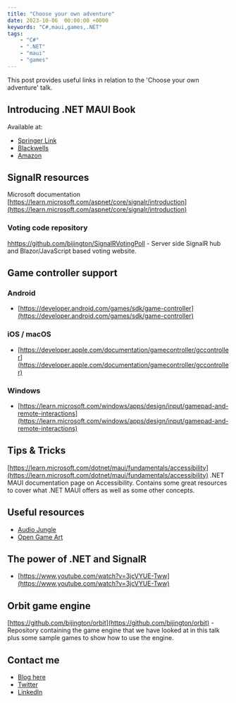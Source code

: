 ```yaml
---
title: "Choose your own adventure"
date: 2023-10-06  00:00:00 +0000
keywords: "C#,maui,games,.NET"
tags:
    - "C#"
    - ".NET"
    - "maui"
    - "games"
---
```


This post provides useful links in relation to the 'Choose your own adventure' talk.

## Introducing .NET MAUI Book

Available at:

- [Springer Link](https://link.springer.com/book/9781484292358)
- [Blackwells](https://blackwells.co.uk/bookshop/product/Introducing-NET-MAUI-by-Shaun-Lawrence/9781484292334)
- [Amazon](https://www.amazon.co.uk/Introducing-NET-MAUI-Cross-platform-Multi-platform/dp/1484292332/ref=sr_1_2?crid=1ILWDD6YXBGB5&keywords=shaun+lawrence&qid=1673987491&sprefix=shaun+lawrence%2Caps%2C80&sr=8-2)

## SignalR resources

Microsoft documentation
[https://learn.microsoft.com/aspnet/core/signalr/introduction](https://learn.microsoft.com/aspnet/core/signalr/introduction)

### Voting code repository

[hhttps://github.com/bijington/SignalRVotingPoll](https://github.com/bijington/SignalRVotingPoll) - Server side SignalR hub and Blazor/JavaScript based voting website.

## Game controller support

### Android

- [https://developer.android.com/games/sdk/game-controller](https://developer.android.com/games/sdk/game-controller)

### iOS / macOS

- [https://developer.apple.com/documentation/gamecontroller/gccontroller](https://developer.apple.com/documentation/gamecontroller/gccontroller)

### Windows

- [https://learn.microsoft.com/windows/apps/design/input/gamepad-and-remote-interactions](https://learn.microsoft.com/windows/apps/design/input/gamepad-and-remote-interactions)

## Tips & Tricks

[https://learn.microsoft.com/dotnet/maui/fundamentals/accessibility](https://learn.microsoft.com/dotnet/maui/fundamentals/accessibility) .NET MAUI documentation page on Accessibility. Contains some great resources to cover what .NET MAUI offers as well as some other concepts.

## Useful resources

- [Audio Jungle](https://audiojungle.net)
- [Open Game Art](https://opengameart.org)

## The power of .NET and SignalR

- [https://www.youtube.com/watch?v=3jcVYUE-Tww](https://www.youtube.com/watch?v=3jcVYUE-Tww)

## Orbit game engine

[https://github.com/bijington/orbit](https://github.com/bijington/orbit) - Repository containing the game engine that we have looked at in this talk plus some sample games to show how to use the engine.

## Contact me

- [Blog here](https://blog.bijington.com)
- [Twitter](https://twitter.com/Bijington)
- [LinkedIn](https://www.linkedin.com/in/shaun-lawrence-53a0099/)
